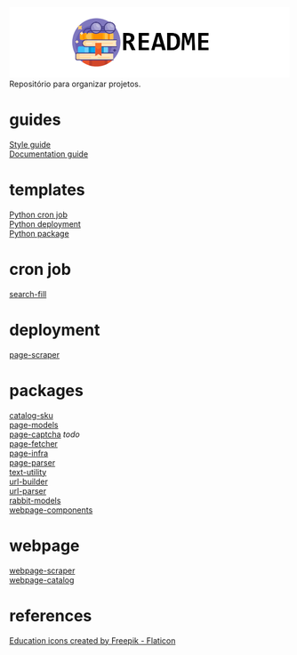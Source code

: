 <picture>
  <source media="(prefers-color-scheme: dark)" srcset="https://github.com/la-catalog/README/raw/main/res/readme_dark.png">
  <img alt="Shows an illustrated sun in light color mode and a moon with stars in dark color mode." src="https://github.com/la-catalog/README/raw/main/res/readme_light.png">
</picture>  
Repositório para organizar projetos.  

# guides
[Style guide](/STYLE_GUIDE.md)  
[Documentation guide](/DOCUMENTATION_GUIDE.md)

# templates
[Python cron job](https://github.com/la-catalog/python-cronjob)  
[Python deployment](https://github.com/la-catalog/python-deployment)  
[Python package](https://github.com/la-catalog/python-package)  

# cron job
[search-fill](https://github.com/la-catalog/search-fill)  

# deployment
[page-scraper](https://github.com/la-catalog/page-scraper)  

# packages
[catalog-sku](https://github.com/la-catalog/catalog-sku)  
[page-models](https://github.com/la-catalog/page-models)  
[page-captcha](https://github.com/la-catalog/page-captcha) *todo*  
[page-fetcher](https://github.com/la-catalog/page-fetcher)  
[page-infra](https://github.com/la-catalog/page-infra)  
[page-parser](https://github.com/la-catalog/page-parser)  
[text-utility](https://github.com/la-catalog/text-utility)  
[url-builder](https://github.com/la-catalog/url-builder)  
[url-parser](https://github.com/la-catalog/url-parser)  
[rabbit-models](https://github.com/la-catalog/rabbit-models)  
[webpage-components](https://github.com/la-catalog/webpage-components)  

# webpage
[webpage-scraper](https://github.com/la-catalog/webpage-scraper)  
[webpage-catalog](https://github.com/la-catalog/webpage-catalog)  

# references
<a href="https://www.flaticon.com/free-icons/education" title="education icons">Education icons created by Freepik - Flaticon</a>  
